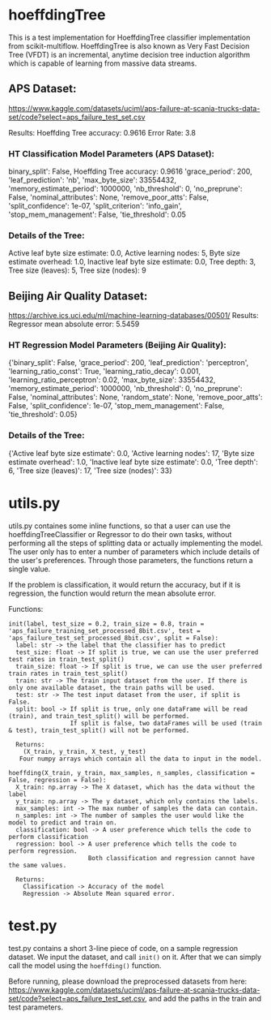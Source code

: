# hoeffdingTree
This is a test implementation for HoeffdingTree classifier implementation from scikit-multiflow. HoeffdingTree is also known as Very Fast Decision Tree (VFDT) is an incremental, anytime decision tree induction algorithm which is capable of learning from massive data streams.

## APS Dataset:
https://www.kaggle.com/datasets/uciml/aps-failure-at-scania-trucks-data-set/code?select=aps_failure_test_set.csv

Results:
Hoeffding Tree accuracy: 0.9616 Error Rate: 3.8

### HT Classification Model Parameters (APS Dataset):
binary_split': False,
Hoeffding Tree accuracy: 0.9616 
'grace_period': 200,
'leaf_prediction': 'nb',
'max_byte_size': 33554432,
'memory_estimate_period': 1000000,
'nb_threshold': 0,
'no_preprune': False,
'nominal_attributes': None,
'remove_poor_atts': False,
'split_confidence': 1e-07,
'split_criterion': 'info_gain',
'stop_mem_management': False,
'tie_threshold': 0.05

### Details of the Tree:
Active leaf byte size estimate: 0.0,
Active learning nodes: 5,
Byte size estimate overhead: 1.0,
Inactive leaf byte size estimate: 0.0,
Tree depth: 3,
Tree size (leaves): 5,
Tree size (nodes): 9

## Beijing Air Quality Dataset:
https://archive.ics.uci.edu/ml/machine-learning-databases/00501/
Results:
Regressor mean absolute error: 5.5459

### HT Regression Model Parameters (Beijing Air Quality):
{'binary_split': False,
 'grace_period': 200,
 'leaf_prediction': 'perceptron',
 'learning_ratio_const': True,
 'learning_ratio_decay': 0.001,
 'learning_ratio_perceptron': 0.02,
 'max_byte_size': 33554432,
 'memory_estimate_period': 1000000,
 'nb_threshold': 0,
 'no_preprune': False,
 'nominal_attributes': None,
 'random_state': None,
 'remove_poor_atts': False,
 'split_confidence': 1e-07,
 'stop_mem_management': False,
 'tie_threshold': 0.05}

### Details of the Tree:
{'Active leaf byte size estimate': 0.0,
 'Active learning nodes': 17,
 'Byte size estimate overhead': 1.0,
 'Inactive leaf byte size estimate': 0.0,
 'Tree depth': 6,
 'Tree size (leaves)': 17,
 'Tree size (nodes)': 33}


# utils.py
utils.py containes some inline functions, so that a user can use the hoeffdingTreeClassifier or Regressor to do their own tasks, without performing all the steps of splitting data or actually implementing the model. The user only has to enter a number of parameters which include details of the user's preferences. Through those parameters, the functions return a single value.

If the problem is classification, it would return the accuracy, but if it is regression, the function would return the mean absolute error.

Functions:
```
init(label, test_size = 0.2, train_size = 0.8, train = 'aps_failure_training_set_processed_8bit.csv', test = 'aps_failure_test_set_processed_8bit.csv', split = False):
  label: str -> the label that the classifier has to predict
  test_size: float -> If split is true, we can use the user preferred test rates in train_test_split()
  train_size: float -> If split is true, we can use the user preferred train rates in train_test_split()
  train: str -> The train input dataset from the user. If there is only one available dataset, the train paths will be used.
  test: str -> The test input dataset from the user, if split is False.
  split: bool -> If split is true, only one dataFrame will be read (train), and train_test_split() will be performed.
                 If split is false, two dataFrames will be used (train & test), train_test_split() will not be performed.
  
  Returns:
    (X_train, y_train, X_test, y_test) 
   Four numpy arrays which contain all the data to input in the model.
```

```
hoeffding(X_train, y_train, max_samples, n_samples, classification = False, regression = False):
  X_train: np.array -> The X dataset, which has the data without the label
  y_train: np.array -> The y dataset, which only contains the labels.
  max_samples: int -> The max number of samples the data can contain.
  n_samples: int -> The number of samples the user would like the model to predict and train on.
  classification: bool -> A user preference which tells the code to perform classification 
  regression: bool -> A user preference which tells the code to perform regression.
                      Both classification and regression cannot have the same values. 
  
  Returns: 
    Classification -> Accuracy of the model 
    Regression -> Absolute Mean squared error.
```

# test.py
test.py contains a short 3-line piece of code, on a sample regression dataset. We input the dataset, and call ```init()``` on it. After that we can simply call the model using the ```hoeffding()``` function.


Before running, please download the preprocessed datasets from here: https://www.kaggle.com/datasets/uciml/aps-failure-at-scania-trucks-data-set/code?select=aps_failure_test_set.csv, and add the paths in the train and test parameters.
